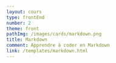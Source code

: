 ```yaml
---
layout: cours
type: frontEnd
number: 2
theme: front
pathImg: /images/cards/markdown.png
title: Markdown
comment: Apprendre à coder en Markdown
link: /templates/markdown.html
---
```

